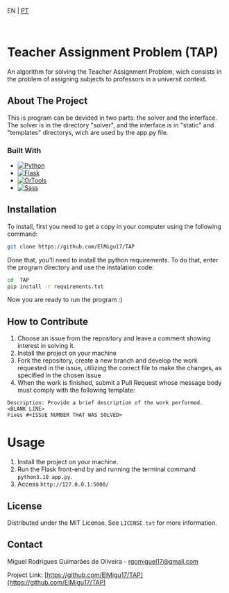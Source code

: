 

<p>EN | 
  <a href="https://github.com/ElMigu17/TAP/blob/main/README-pt-BR.md">PT</a>
</p>

<br />

# Teacher Assignment Problem (TAP)
An algorithm for solving the Teacher Assignment Problem, wich consists in the problem of assigning subjects to professors in a universit context.

## About The Project

This is program can be devided in two parts: the solver and the interface. The solver is in the directory "solver", and the interface is in "static" and "templates" directorys, wich are used by the app.py file.

### Built With

* [![Python][Python]][Python-url]
* [![Flask][Flask]][Flask-url]
* [![OrTools][OrTools]][OrTools-url]
* [![Sass][Sass]][Sass-url]

## Installation

To install, first you need to get a copy in your computer using the following command:
```sh
git clone https://github.com/ElMigu17/TAP
```

Done that, you'll need to install the python requirements. To do that, enter the program directory and use the instalation code:
```sh
cd  TAP
pip install -r requirements.txt
```
Now you are ready to run the program :)
## How to Contribute

1. Choose an issue from the repository and leave a comment showing interest in solving it.
2. Install the project on your machine
3. Fork the repository, create a new branch and develop the work requested in the issue, utilizing the correct file to make the changes, as specified in the chosen issue
4. When the work is finished, submit a Pull Request whose message body must comply with the following template:

```
Description: Provide a brief description of the work performed.
<BLANK LINE>
Fixes #<ISSUE NUMBER THAT WAS SOLVED>
```

# Usage

1. Install the project on your machine.
2. Run the Flask front-end by and running the terminal command `python3.10 app.py`.
3. Access `http://127.0.0.1:5000/`

## License

Distributed under the MIT License. See `LICENSE.txt` for more information.

## Contact

Miguel Rodrigues Guimarães de Oliveira - rgomiguel17@gmail.com

Project Link: [https://github.com/ElMigu17/TAP](https://github.com/ElMigu17/TAP)

<!-- MARKDOWN LINKS & IMAGES -->

[React.js]: https://img.shields.io/badge/React-20232A?style=for-the-badge&logo=react&logoColor=61DAFB
[React-url]: https://reactjs.org/
[Bootstrap.com]: https://img.shields.io/badge/Bootstrap-563D7C?style=for-the-badge&logo=bootstrap&logoColor=white
[Bootstrap-url]: https://getbootstrap.com
[Express.js]: https://img.shields.io/badge/Express.js-404D59?style=for-the-badge
[Express-url]: https://expressjs.com/
[TypeScript]: https://img.shields.io/badge/TypeScript-007ACC?style=for-the-badge&logo=typescript&logoColor=white
[TypeScript-url]: https://www.typescriptlang.org/


[Python]: https://img.shields.io/badge/python-3670A0?style=for-the-badge&logo=python&logoColor=FFFFFF
[Python-url]: https://www.python.org/
[Flask]:https://img.shields.io/badge/Flask-000000?style=for-the-badge&logo=flask&logoColor=white
[Flask-url]: https://www.python.org/
[OrTools]: https://img.shields.io/badge/Google%20Or--Tools-1A73E8?style=for-the-badge
[OrTools-url]: https://developers.google.com/optimization?hl=pt-br
[Sass]: https://img.shields.io/badge/Sass-111111?style=for-the-badge&logo=sass
[Sass-url]: https://sass-lang.com/


